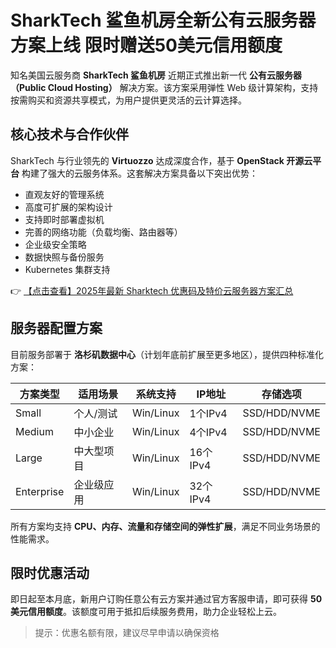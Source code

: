 # SharkTech 鲨鱼机房全新公有云服务器方案上线 限时赠送50美元信用额度

知名美国云服务商 **SharkTech 鲨鱼机房** 近期正式推出新一代 **公有云服务器（Public Cloud Hosting）** 解决方案。该方案采用弹性 Web 级计算架构，支持按需购买和资源共享模式，为用户提供更灵活的云计算选择。

## 核心技术与合作伙伴

SharkTech 与行业领先的 **Virtuozzo** 达成深度合作，基于 **OpenStack 开源云平台** 构建了强大的云服务体系。这套解决方案具备以下突出优势：

- 直观友好的管理系统
- 高度可扩展的架构设计
- 支持即时部署虚拟机
- 完善的网络功能（负载均衡、路由器等）
- 企业级安全策略
- 数据快照与备份服务
- Kubernetes 集群支持

👉 [【点击查看】2025年最新 Sharktech 优惠码及特价云服务器方案汇总](https://bit.ly/Sharktech)

## 服务器配置方案

目前服务部署于 **洛杉矶数据中心**（计划年底前扩展至更多地区），提供四种标准化方案：

| 方案类型 | 适用场景 | 系统支持 | IP地址 | 存储选项 |
|---------|---------|---------|--------|---------|
| Small | 个人/测试 | Win/Linux | 1个IPv4 | SSD/HDD/NVME |
| Medium | 中小企业 | Win/Linux | 4个IPv4 | SSD/HDD/NVME |
| Large | 中大型项目 | Win/Linux | 16个IPv4 | SSD/HDD/NVME |
| Enterprise | 企业级应用 | Win/Linux | 32个IPv4 | SSD/HDD/NVME |

所有方案均支持 **CPU、内存、流量和存储空间的弹性扩展**，满足不同业务场景的性能需求。

## 限时优惠活动

即日起至本月底，新用户订购任意公有云方案并通过官方客服申请，即可获得 **50美元信用额度**。该额度可用于抵扣后续服务费用，助力企业轻松上云。

> 提示：优惠名额有限，建议尽早申请以确保资格